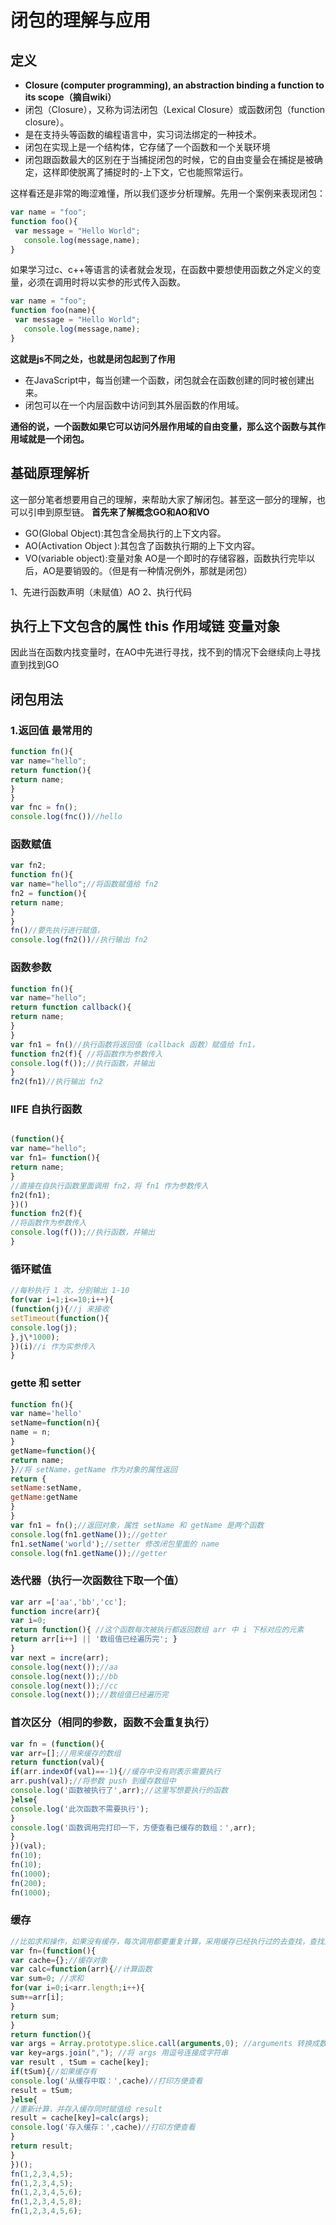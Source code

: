 # 闭包的理解与应用

## 定义

- **Closure (computer programming), an abstraction binding a function to its scope（摘自wiki）**
- 闭包（Closure），又称为词法闭包（Lexical Closure）或函数闭包（function closure）。
- 是在支持头等函数的编程语言中，实习词法绑定的一种技术。
- 闭包在实现上是一个结构体，它存储了一个函数和一个关联环境
- 闭包跟函数最大的区别在于当捕捉闭包的时候，它的自由变量会在捕捉是被确定，这样即使脱离了捕捉时的-上下文，它也能照常运行。

这样看还是非常的晦涩难懂，所以我们逐步分析理解。先用一个案例来表现闭包：

```js
var name = "foo";
function foo(){
 var message = "Hello World";
   console.log(message,name);
}
```

如果学习过c、c++等语言的读者就会发现，在函数中要想使用函数之外定义的变量，必须在调用时将以实参的形式传入函数。

```js
var name = "foo";
function foo(name){
 var message = "Hello World";
   console.log(message,name);
}
```

**这就是js不同之处，也就是闭包起到了作用**

- 在JavaScript中，每当创建一个函数，闭包就会在函数创建的同时被创建出来。
- 闭包可以在一个内层函数中访问到其外层函数的作用域。

**通俗的说，一个函数如果它可以访问外层作用域的自由变量，那么这个函数与其作用域就是一个闭包。**

## 基础原理解析

这一部分笔者想要用自己的理解，来帮助大家了解闭包。甚至这一部分的理解，也可以引申到原型链。
**首先来了解概念GO和AO和VO**

- GO(Global Object):其包含全局执行的上下文内容。
- AO(Activation Object ):其包含了函数执行期的上下文内容。
- VO(variable object):变量对象
AO是一个即时的存储容器，函数执行完毕以后，AO是要销毁的。（但是有一种情况例外，那就是闭包）

1、先进行函数声明（未赋值）AO
2、执行代码

## 执行上下文包含的属性  this 作用域链 变量对象

因此当在函数内找变量时，在AO中先进行寻找，找不到的情况下会继续向上寻找直到找到GO

## 闭包用法

### 1.返回值 最常用的

```js
function fn(){
var name="hello";
return function(){
return name;
}
}
var fnc = fn();
console.log(fnc())//hello
```

### 函数赋值

```js
var fn2;
function fn(){
var name="hello";//将函数赋值给 fn2
fn2 = function(){
return name;
}
}
fn()//要先执行进行赋值，
console.log(fn2())//执行输出 fn2
```

### 函数参数

```js
function fn(){
var name="hello";
return function callback(){
return name;
}
}
var fn1 = fn()//执行函数将返回值（callback 函数）赋值给 fn1，
function fn2(f){ //将函数作为参数传入
console.log(f());//执行函数，并输出
}
fn2(fn1)//执行输出 fn2
```

### IIFE 自执行函数

```js

(function(){
var name="hello";
var fn1= function(){
return name;
}
//直接在自执行函数里面调用 fn2，将 fn1 作为参数传入
fn2(fn1);
})()
function fn2(f){
//将函数作为参数传入
console.log(f());//执行函数，并输出
}
```

### 循环赋值

```js
//每秒执行 1 次，分别输出 1-10
for(var i=1;i<=10;i++){
(function(j){//j 来接收
setTimeout(function(){
console.log(j);
},j\*1000);
})(i)//i 作为实参传入
}
```

### gette 和 setter

```js
function fn(){
var name='hello'
setName=function(n){
name = n;
}
getName=function(){
return name;
}//将 setName，getName 作为对象的属性返回
return {
setName:setName,
getName:getName
}
}
var fn1 = fn();//返回对象，属性 setName 和 getName 是两个函数
console.log(fn1.getName());//getter
fn1.setName('world');//setter 修改闭包里面的 name
console.log(fn1.getName());//getter
````

### 迭代器（执行一次函数往下取一个值）

```js
var arr =['aa','bb','cc'];
function incre(arr){
var i=0;
return function(){ //这个函数每次被执行都返回数组 arr 中 i 下标对应的元素
return arr[i++] || '数组值已经遍历完'; }
}
var next = incre(arr);
console.log(next());//aa
console.log(next());//bb
console.log(next());//cc
console.log(next());//数组值已经遍历完
```

### 首次区分（相同的参数，函数不会重复执行）

```js
var fn = (function(){
var arr=[];//用来缓存的数组
return function(val){
if(arr.indexOf(val)==-1){//缓存中没有则表示需要执行
arr.push(val);//将参数 push 到缓存数组中
console.log('函数被执行了',arr);//这里写想要执行的函数
}else{
console.log('此次函数不需要执行');
}
console.log('函数调用完打印一下，方便查看已缓存的数组：',arr);
}
})(val);
fn(10);
fn(10);
fn(1000);
fn(200);
fn(1000);
```

### 缓存

```js
//比如求和操作，如果没有缓存，每次调用都要重复计算，采用缓存已经执行过的去查找，查找到了就直接返回，不需要重新计算
var fn=(function(){
var cache={};//缓存对象
var calc=function(arr){//计算函数
var sum=0; //求和
for(var i=0;i<arr.length;i++){
sum+=arr[i];
}
return sum;
}
return function(){
var args = Array.prototype.slice.call(arguments,0); //arguments 转换成数组
var key=args.join(","); //将 args 用逗号连接成字符串
var result , tSum = cache[key];
if(tSum){//如果缓存有
console.log('从缓存中取：',cache)//打印方便查看
result = tSum;
}else{
//重新计算，并存入缓存同时赋值给 result
result = cache[key]=calc(args);
console.log('存入缓存：',cache)//打印方便查看
}
return result;
}
})();
fn(1,2,3,4,5);
fn(1,2,3,4,5);
fn(1,2,3,4,5,6);
fn(1,2,3,4,5,8);
fn(1,2,3,4,5,6);
```
